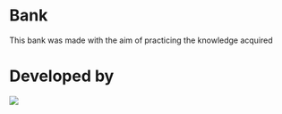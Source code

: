 # Bank
This bank was made with the aim of practicing the knowledge acquired

# Developed by

<img src="https://discord.c99.nl/widget/theme-3/396468587398823938.png">
